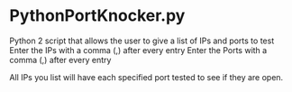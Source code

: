 # PythonPortKnocker.py
Python 2 script that allows the user to give a list of IPs and ports to test
Enter the IPs with a comma (,) after every entry
Enter the Ports with a comma (,) after every entry 

All IPs you list will have each specified port tested to see if they are open.
